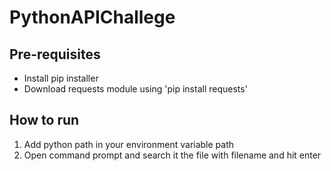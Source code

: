 # PythonAPIChallege

## Pre-requisites
 - Install pip installer
 - Download requests module using 
    'pip install requests'
    
## How to run 
1. Add python path in your environment variable path
2. Open command prompt and search it the file with filename and hit enter
